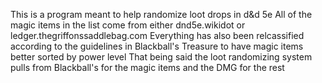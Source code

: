 This is a program meant to help randomize loot drops in d&d 5e
All of the magic items in the list come from either dnd5e.wikidot or ledger.thegriffonssaddlebag.com
Everything has also been relcassified according to the guidelines in Blackball's Treasure to have magic items better sorted by power level
That being said the loot randomizing system pulls from Blackball's for the magic items and the DMG for the rest